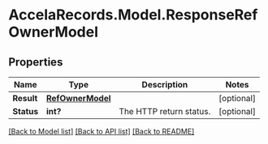 # AccelaRecords.Model.ResponseRefOwnerModel
## Properties

Name | Type | Description | Notes
------------ | ------------- | ------------- | -------------
**Result** | [**RefOwnerModel**](RefOwnerModel.md) |  | [optional] 
**Status** | **int?** | The HTTP return status. | [optional] 

[[Back to Model list]](../README.md#documentation-for-models) [[Back to API list]](../README.md#documentation-for-api-endpoints) [[Back to README]](../README.md)

